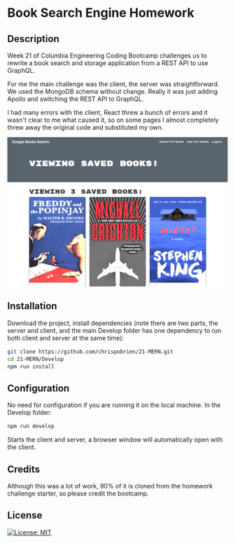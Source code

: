 # Book Search Engine Homework

## Description

Week 21 of Columbia Engineering Coding Bootcamp challenges us to rewrite a book search and storage application from a REST API to use GraphQL.

For me the main challenge was the client, the server was straightforward. We used the MongoDB schema without change. Really it was just adding Apollo and switching the REST API to GraphQL.

I had many errors with the client, React threw a bunch of errors and it wasn't clear to me what caused it, so on some pages I almost completely threw away the original code and substituted my own.

![screenshot]

## Installation

Download the project, install dependencies (note there are two parts, the server and client, and the main Develop folder has one dependency to run both client and server at the same time):

```bash
git clone https://github.com/chrispobrien/21-MERN.git
cd 21-MERN/Develop
npm run install
```

## Configuration

No need for configuration if you are running it on the local machine.  In the Develop folder:

```bash
npm run develop
```

Starts the client and server, a browser window will automatically open with the client.

## Credits

Although this was a lot of work, 90% of it is cloned from the homework challenge starter, so please credit the bootcamp.

## License

[![License: MIT](https://img.shields.io/badge/License-MIT-yellow.svg)](https://opensource.org/licenses/MIT)

[screenshot]: /Develop/client/public/screenshot.png